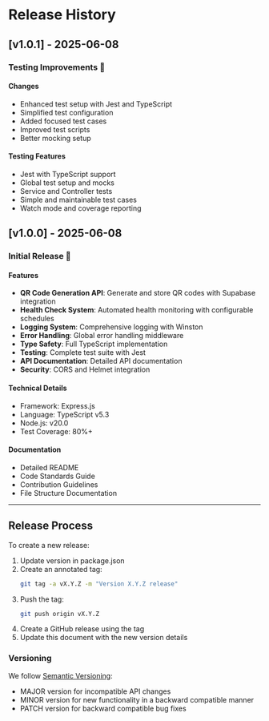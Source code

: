 # Release History

## [v1.0.1] - 2025-06-08

### Testing Improvements 🧪

#### Changes

- Enhanced test setup with Jest and TypeScript
- Simplified test configuration
- Added focused test cases
- Improved test scripts
- Better mocking setup

#### Testing Features

- Jest with TypeScript support
- Global test setup and mocks
- Service and Controller tests
- Simple and maintainable test cases
- Watch mode and coverage reporting

## [v1.0.0] - 2025-06-08

### Initial Release 🎉

#### Features

- **QR Code Generation API**: Generate and store QR codes with Supabase integration
- **Health Check System**: Automated health monitoring with configurable schedules
- **Logging System**: Comprehensive logging with Winston
- **Error Handling**: Global error handling middleware
- **Type Safety**: Full TypeScript implementation
- **Testing**: Complete test suite with Jest
- **API Documentation**: Detailed API documentation
- **Security**: CORS and Helmet integration

#### Technical Details

- Framework: Express.js
- Language: TypeScript v5.3
- Node.js: v20.0
- Test Coverage: 80%+

#### Documentation

- Detailed README
- Code Standards Guide
- Contribution Guidelines
- File Structure Documentation

---

## Release Process

To create a new release:

1. Update version in package.json
2. Create an annotated tag:
   ```bash
   git tag -a vX.Y.Z -m "Version X.Y.Z release"
   ```
3. Push the tag:
   ```bash
   git push origin vX.Y.Z
   ```
4. Create a GitHub release using the tag
5. Update this document with the new version details

### Versioning

We follow [Semantic Versioning](https://semver.org/):

- MAJOR version for incompatible API changes
- MINOR version for new functionality in a backward compatible manner
- PATCH version for backward compatible bug fixes
